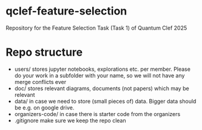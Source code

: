 # qclef-feature-selection

Repository for the Feature Selection Task (Task 1) of Quantum Clef 2025

# Repo structure
* users/ stores jupyter notebooks, explorations etc. per member. Please do your work in a subfolder with your name, so we will not have any merge conflicts ever
* doc/ stores relevant diagrams, documents (not papers) which may be relevant
* data/ in case we need to store (small pieces of) data. Bigger data should be e.g. on google drive.
* organizers-code/ in case there is starter code from the organizers 
* .gitignore make sure we keep the repo clean

